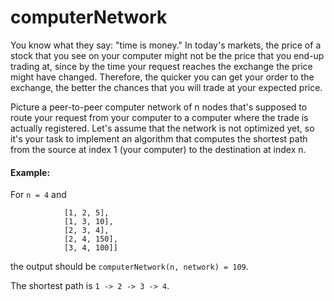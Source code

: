 # computerNetwork
You know what they say: "time is money." In today's markets, the price of a stock that you see on your computer might not be the price that you end-up trading at, since by the time your request reaches the exchange the price might have changed. Therefore, the quicker you can get your order to the exchange, the better the chances that you will trade at your expected price.

Picture a peer-to-peer computer network of n nodes that's supposed to route your request from your computer to a computer where the trade is actually registered. Let's assume that the network is not optimized yet, so it's your task to implement an algorithm that computes the shortest path from the source at index 1 (your computer) to the destination at index n.

#### Example:
For `n = 4` and
```network = [[1, 4, 200],
            [1, 2, 5], 
            [1, 3, 10], 
            [2, 3, 4], 
            [2, 4, 150], 
            [3, 4, 100]]
```
the output should be
`computerNetwork(n, network) = 109`.

The shortest path is `1 -> 2 -> 3 -> 4`.
